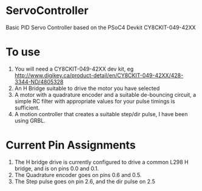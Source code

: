 # ServoController
Basic PID Servo Controller based on the PSoC4 Devkit CY8CKIT-049-42XX

# To use 
1. You will need a CY8CKIT-049-42XX dev kit, eg http://www.digikey.ca/product-detail/en/CY8CKIT-049-42XX/428-3344-ND/4805328
1. An H Bridge suitable to drive the motor you have selected
1. A motor with a quadrature encoder and a suitable de-bouncing circuit, a simple RC filter with appropriate values for your pulse timings is sufficient.
1. A motion controller that creates a suitable step/dir pulse, I have been using GRBL.

# Current Pin Assignments
1. The H bridge drive is currently configured to drive a common L298 H bridge, and is on pins 0.0 and 0.1.
1. The Quadrature encoder goes on pins 0.6 and 0.5.
1. The Step pulse goes on pin 2.6, and the dir pulse on 2.5